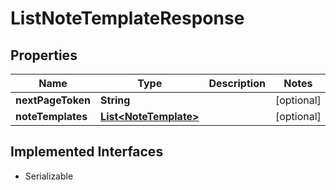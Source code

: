 

# ListNoteTemplateResponse


## Properties

| Name | Type | Description | Notes |
|------------ | ------------- | ------------- | -------------|
|**nextPageToken** | **String** |  |  [optional] |
|**noteTemplates** | [**List&lt;NoteTemplate&gt;**](NoteTemplate.md) |  |  [optional] |


## Implemented Interfaces

* Serializable


